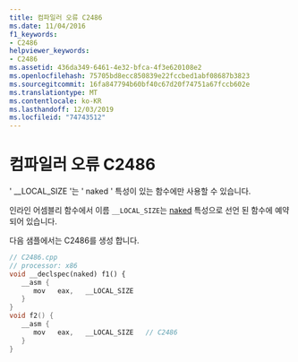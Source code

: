 ```yaml
---
title: 컴파일러 오류 C2486
ms.date: 11/04/2016
f1_keywords:
- C2486
helpviewer_keywords:
- C2486
ms.assetid: 436da349-6461-4e32-bfca-4f3e620108e2
ms.openlocfilehash: 75705bd8ecc850839e22fccbed1abf08687b3823
ms.sourcegitcommit: 16fa847794b60bf40c67d20f74751a67fccb602e
ms.translationtype: MT
ms.contentlocale: ko-KR
ms.lasthandoff: 12/03/2019
ms.locfileid: "74743512"
---
```

# <a name="compiler-error-c2486"></a>컴파일러 오류 C2486

' __LOCAL_SIZE '는 ' naked ' 특성이 있는 함수에만 사용할 수 있습니다.

인라인 어셈블리 함수에서 이름 `__LOCAL_SIZE`는 [naked](../../cpp/naked-cpp.md) 특성으로 선언 된 함수에 예약 되어 있습니다.

다음 샘플에서는 C2486를 생성 합니다.

```cpp
// C2486.cpp
// processor: x86
void __declspec(naked) f1() {
   __asm {
      mov   eax,   __LOCAL_SIZE
   }
}
void f2() {
   __asm {
      mov   eax,   __LOCAL_SIZE   // C2486
   }
}
```
